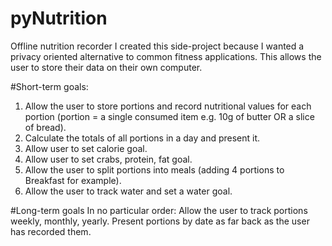 # pyNutrition
Offline nutrition recorder
I created this side-project because I wanted a privacy oriented alternative to common fitness applications. This allows the user to store their data on their own computer.

#Short-term goals:
1. Allow the user to store portions and record nutritional values for each portion (portion = a single consumed item e.g. 10g of butter OR a slice of bread).
2. Calculate the totals of all portions in a day and present it.
3. Allow user to set calorie goal.
4. Allow user to set crabs, protein, fat goal.
5. Allow the user to split portions into meals (adding 4 portions to Breakfast for example).
6. Allow the user to track water and set a water goal.

#Long-term goals
In no particular order:
Allow the user to track portions weekly, monthly, yearly.
Present portions by date as far back as the user has recorded them.

